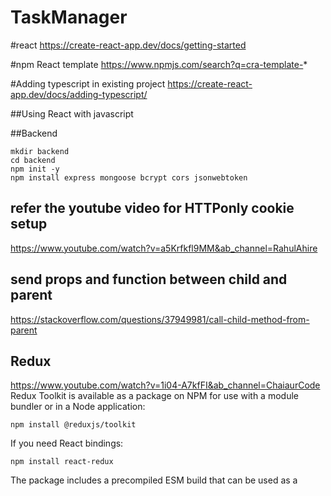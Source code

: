 # TaskManager

#react 
https://create-react-app.dev/docs/getting-started

#npm  React template 
https://www.npmjs.com/search?q=cra-template-*

#Adding typescript in existing project
https://create-react-app.dev/docs/adding-typescript/


##Using React with javascript



##Backend 
``` 
mkdir backend
cd backend
npm init -y
npm install express mongoose bcrypt cors jsonwebtoken
```

## refer the youtube video for HTTPonly cookie setup
 https://www.youtube.com/watch?v=a5Krfkfl9MM&ab_channel=RahulAhire  


## send props and function between child and parent
https://stackoverflow.com/questions/37949981/call-child-method-from-parent

## Redux 
https://www.youtube.com/watch?v=1i04-A7kfFI&ab_channel=ChaiaurCode
Redux Toolkit is available as a package on NPM for use with a module bundler or in a Node application:

```
npm install @reduxjs/toolkit
```
If you need React bindings:
```
npm install react-redux
```
The package includes a precompiled ESM build that can be used as a <script type="module"> tag directly in the browser.

calender : https://www.youtube.com/watch?v=s9-K02CP8hw&ab_channel=DailyWebCoding

tailwind css
https://tailwindcss.com/docs/installation


## React Query 
https://tanstack.com/query/latest/docs/framework/react/guides/queries
